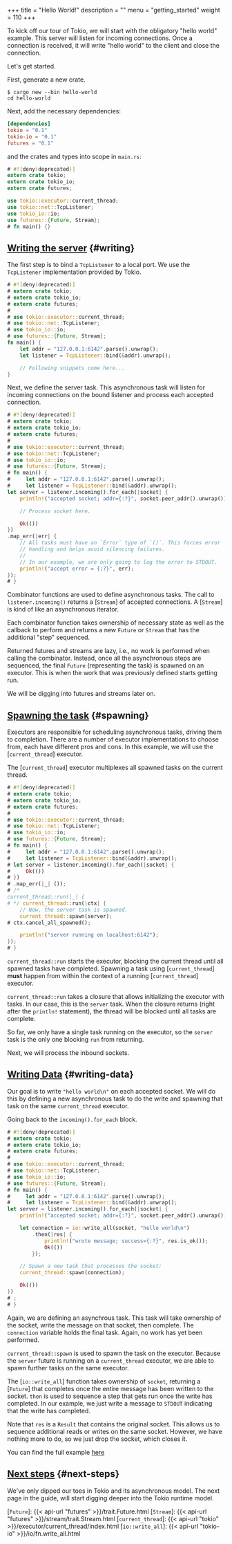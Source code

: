 +++
title = "Hello World!"
description = ""
menu = "getting_started"
weight = 110
+++

To kick off our tour of Tokio, we will start with the obligatory "hello world"
example. This server will listen for incoming connections. Once a connection is
received, it will write "hello world" to the client and close the connection.

Let's get started.

First, generate a new crate.

```shell
$ cargo new --bin hello-world
cd hello-world
```

Next, add the necessary dependencies:

```toml
[dependencies]
tokio = "0.1"
tokio-io = "0.1"
futures = "0.1"
```

and the crates and types into scope in `main.rs`:

```rust
# #![deny(deprecated)]
extern crate tokio;
extern crate tokio_io;
extern crate futures;

use tokio::executor::current_thread;
use tokio::net::TcpListener;
use tokio_io::io;
use futures::{Future, Stream};
# fn main() {}
```

## [Writing the server](#writing) {#writing}

The first step is to bind a `TcpListener` to a local port. We use the
`TcpListener` implementation provided by Tokio.

```rust
# #![deny(deprecated)]
# extern crate tokio;
# extern crate tokio_io;
# extern crate futures;
#
# use tokio::executor::current_thread;
# use tokio::net::TcpListener;
# use tokio_io::io;
# use futures::{Future, Stream};
fn main() {
    let addr = "127.0.0.1:6142".parse().unwrap();
    let listener = TcpListener::bind(&addr).unwrap();

    // Following snippets come here...
}
```

Next, we define the server task. This asynchronous task will listen for incoming
connections on the bound listener and process each accepted connection.

```rust
# #![deny(deprecated)]
# extern crate tokio;
# extern crate tokio_io;
# extern crate futures;
#
# use tokio::executor::current_thread;
# use tokio::net::TcpListener;
# use tokio_io::io;
# use futures::{Future, Stream};
# fn main() {
#     let addr = "127.0.0.1:6142".parse().unwrap();
#     let listener = TcpListener::bind(&addr).unwrap();
let server = listener.incoming().for_each(|socket| {
    println!("accepted socket; addr={:?}", socket.peer_addr().unwrap());

    // Process socket here.

    Ok(())
})
.map_err(|err| {
    // All tasks must have an `Error` type of `()`. This forces error
    // handling and helps avoid silencing failures.
    //
    // In our example, we are only going to log the error to STDOUT.
    println!("accept error = {:?}", err);
});
# }
```

Combinator functions are used to define asynchronous tasks. The call to
`listener.incoming()` returns a [`Stream`] of accepted connections. A [`Stream`]
is kind of like an asynchronous iterator.

Each combinator function takes ownership of necessary state as well as the
callback to perform and returns a new `Future` or `Stream` that has the
additional "step" sequenced.

Returned futures and streams are lazy, i.e., no work is performed when calling
the combinator. Instead, once all the asynchronous steps are sequenced, the
final `Future` (representing the task) is spawned on an executor. This is when
the work that was previously defined starts getting run.

We will be digging into futures and streams later on.

## [Spawning the task](#spawning) {#spawning}

Executors are responsible for scheduling asynchronous tasks, driving them to
completion. There are a number of executor implementations to choose from, each have
different pros and cons. In this example, we will use the [`current_thread`]
executor.

The [`current_thread`] executor multiplexes all spawned tasks on the current
thread.

```rust
# #![deny(deprecated)]
# extern crate tokio;
# extern crate tokio_io;
# extern crate futures;
#
# use tokio::executor::current_thread;
# use tokio::net::TcpListener;
# use tokio_io::io;
# use futures::{Future, Stream};
# fn main() {
#     let addr = "127.0.0.1:6142".parse().unwrap();
#     let listener = TcpListener::bind(&addr).unwrap();
# let server = listener.incoming().for_each(|socket| {
#     Ok(())
# })
# .map_err(|_| ());
# /*
current_thread::run(|_| {
# */ current_thread::run(|ctx| {
    // Now, the server task is spawned.
    current_thread::spawn(server);
# ctx.cancel_all_spawned();

    println!("server running on localhost:6142");
});
# }
```

`current_thread::run` starts the executor, blocking the current thread until
all spawned tasks have completed. Spawning a task using [`current_thread`]
**must** happen from within the context of a running [`current_thread`]
executor.

`current_thread::run` takes a closure that allows initializing the executor with
tasks. In our case, this is the `server` task. When the closure returns (right
after the `println!` statement), the thread will be blocked until all tasks are
complete.

So far, we only have a single task running on the executor, so the `server` task
is the only one blocking `run` from returning.

Next, we will process the inbound sockets.

## [Writing Data](#writing-data) {#writing-data}

Our goal is to write `"hello world\n"` on each accepted socket. We will do this
by defining a new asynchronous task to do the write and spawning that task on
the same `current_thread` executor.

Going back to the `incoming().for_each` block.

```rust
# #![deny(deprecated)]
# extern crate tokio;
# extern crate tokio_io;
# extern crate futures;
#
# use tokio::executor::current_thread;
# use tokio::net::TcpListener;
# use tokio_io::io;
# use futures::{Future, Stream};
# fn main() {
#     let addr = "127.0.0.1:6142".parse().unwrap();
#     let listener = TcpListener::bind(&addr).unwrap();
let server = listener.incoming().for_each(|socket| {
    println!("accepted socket; addr={:?}", socket.peer_addr().unwrap());

    let connection = io::write_all(socket, "hello world\n")
        .then(|res| {
            println!("wrote message; success={:?}", res.is_ok());
            Ok(())
        });

    // Spawn a new task that processes the socket:
    current_thread::spawn(connection);

    Ok(())
})
# ;
# }
```

Again, we are defining an asynchrous task. This task will take ownership of the
socket, write the message on that socket, then complete. The `connection`
variable holds the final task. Again, no work has yet been performed.

`current_thread::spawn` is used to spawn the task on the executor. Because the
`server` future is running on a `current_thread` executor, we are able to spawn
further tasks on the same executor.

The [`io::write_all`] function takes ownership of `socket`, returning a
[`Future`] that completes once the entire message has been written to the
socket. `then` is used to sequence a step that gets run once the write has
completed. In our example, we just write a message to `STDOUT` indicating that
the write has completed.

Note that `res` is a `Result` that contains the original socket. This allows us
to sequence additional reads or writes on the same socket. However, we have
nothing more to do, so we just drop the socket, which closes it.

You can find the full example [here](#)

## [Next steps](#next-steps) {#next-steps}

We've only dipped our toes in Tokio and its asynchronous model. The next page in
the guide, will start digging deeper into the Tokio runtime model.

[`Future`]: {{< api-url "futures" >}}/trait.Future.html
[`Stream`]: {{< api-url "futures" >}}/stream/trait.Stream.html
[`current_thread`]: {{< api-url "tokio" >}}/executor/current_thread/index.html
[`io::write_all`]: {{< api-url "tokio-io" >}}/io/fn.write_all.html
